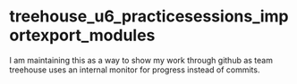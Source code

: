 # treehouse_u6_practicesessions_importexport_modules
I am maintaining this as a way to show my work through github as team treehouse uses an internal monitor for progress instead of commits.